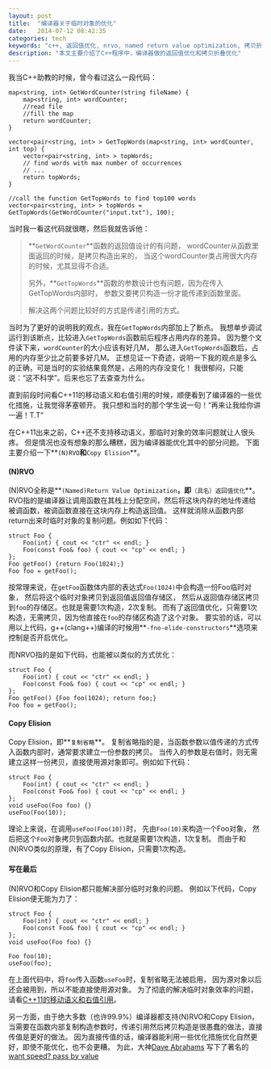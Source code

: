 ```yaml
---
layout: post
title:  "编译器关于临时对象的优化"
date:   2014-07-12 08:42:35
categories: tech
keywords: "c++, 返回值优化, nrvo, named return value optimization, 拷贝折叠, copy elision"
description: "本文主要介绍了C++程序中，编译器做的返回值优化和拷贝折叠优化"
---
```


我当C++助教的时候，曾今看过这么一段代码：

    map<string, int> GetWordCounter(string fileName) {
        map<string, int> wordCounter;
        //read file 
        //fill the map
        return wordCounter;
    }

    vector<pair<string, int> > GetTopWords(map<string, int> wordCounter, int top) {
        vector<pair<string, int> > topWords;
        // find words with max number of occurrences
        // ...
        return topWords;
    }

    //call the function GetTopWords to find top100 words
    vector<pair<string, int> > topWords = GetTopWords(GetWordCounter("input.txt"), 100);

当时我一看这代码就很瞎，然后我就告诉他：

> **`GetWordCounter`**函数的返回值设计的有问题，
> wordCounter从函数里面返回的时候，是拷贝构造出来的，
> 当这个wordCounter类占用很大内存的时候，尤其显得不合适。
> 
> 另外，**`GetTopWords`**函数的参数设计也有问题，因为在传入GetTopWords内部时，
> 参数又要拷贝构造一份才能传递到函数里面。
> 
> 解决这两个问题比较好的方式是传递引用的方式。

当时为了更好的说明我的观点，我在`GetTopWords`内部加上了断点。
我想单步调试运行到该断点，比较进入`GetTopWords`函数前后程序占用内存的差异。
因为整个文件读下来，`wordCounter`的大小应该有好几M，
那么进入`GetTopWords`函数后，占用的内存至少比之前要多好几M。
正想见证一下奇迹，说明一下我的观点是多么的正确，可是当时的实验结果竟然是，占用的内存没变化！
我很郁闷，只能说：“这不科学”。后来也忘了去查查为什么。


直到前段时间看C++11的移动语义和右值引用的时候，顺便看到了编译器的一些优化措施，让我觉得茅塞顿开。
我只想和当时的那个学生说一句！“再来让我给你讲一遍！T.T”


在C++11出来之前，C++还不支持移动语义，那临时对象的效率问题就让人很头疼。
但是情况也没有想象的那么糟糕，因为编译器能优化其中的部分问题。
下面主要介绍一下**`(N)RVO`**和**`Copy Elision`**。

#### **(N)RVO** ####
(N)RVO全称是**`(Named)Return Value Optimization`**，即**`（具名）返回值优化`**。
RVO指的是编译器让调用函数在其栈上分配空间，然后将这块内存的地址传递给被调函数，被调函数直接在这块内存上构造返回值。
这样就消除从函数内部return出来时临时对象的复制问题。例如如下代码：

    struct Foo {
        Foo(int) { cout << "ctr" << endl; }
        Foo(const Foo& foo) { cout << "cp" << endl; }
    };
    Foo getFoo() {return Foo(1024);}
    Foo foo = getFoo();

按常理来说，在`getFoo`函数体内部的表达式`Foo(1024)`中会构造一份Foo临时对象，
然后将这个临时对象拷贝到返回值返回值存储区，
然后从返回值存储区拷贝到`foo`的存储区。也就是需要1次构造，2次复制。
而有了返回值优化，只需要1次构造，无需拷贝，因为他直接在`foo`的存储区构造了这个对象。
要实验的话，可以用以上代码，g++(clang++)编译的时候用**`-fno-elide-constructors`**选项来控制是否开启优化。

而NRVO指的是如下代码，也能被以类似的方式优化：

    struct Foo {
        Foo(int) { cout << "ctr" << endl; }
        Foo(const Foo& foo) { cout << "cp" << endl; }
    };
    Foo getFoo() {Foo foo(1024); return foo;}
    Foo foo = getFoo();

#### **Copy Elision** ####
Copy Elision，即**`复制省略`**。
复制省略指的是，当函数参数以值传递的方式传入函数内部时，通常要求建立一份参数的拷贝。
当传入的参数是右值时，则无需建立这样一份拷贝，直接使用源对象即可。例如如下代码：

    struct Foo {
        Foo(int) { cout << "ctr" << endl; }
        Foo(const Foo& foo) { cout << "cp" << endl; }
    };
    void useFoo(Foo foo) {}
    useFoo(Foo(10));

理论上来说，在调用`useFoo(Foo(10))`时，
先由`Foo(10)`来构造一个Foo对象，
然后把这个`Foo`对象拷贝到函数内部。也就是需要1次构造，1次复制。
而由于和(N)RVO类似的原理，有了Copy Elision，只需要1次构造。

#### **写在最后** ####
(N)RVO和Copy Elision都只能解决部分临时对象的问题。
例如以下代码，Copy Elision便无能为力了：

    struct Foo {
        Foo(int) { cout << "ctr" << endl; }
        Foo(const Foo& foo) { cout << "cp" << endl; }
    };
    void useFoo(Foo foo) {}

    Foo foo(10);
    useFoo(foo);

在上面代码中，将`foo`传入函数`useFoo`时，复制省略无法被启用，
因为源对象以后还会被用到，所以不能直接使用源对象。
为了彻底的解决临时对象效率的问题，请看[C++11的移动语义和右值引用](/tech/2014/07/12/new-features-in-c++11/)。


另一方面，由于绝大多数（也许99.9%）编译器都支持(N)RVO和Copy Elision，
当需要在函数内部复制构造参数时，传递引用然后拷贝构造是很愚蠢的做法，直接传值是更好的做法。
因为直接传值的话，编译器能利用一些优化措施优化自然更好，即使不能优化，也不会更糟。
为此，大神[Dave Abrahams](http://en.wikipedia.org/wiki/David_Abrahams_(computer_programmer))
写下了著名的[want speed? pass by value](http://fpcfjf.blog.163.com/blog/static/5546979320133174350249/)
